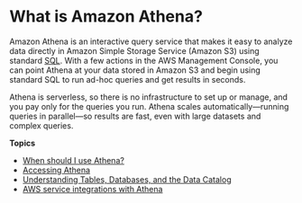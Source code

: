 # What is Amazon Athena?<a name="what-is"></a>

Amazon Athena is an interactive query service that makes it easy to analyze data directly in Amazon Simple Storage Service \(Amazon S3\) using standard [SQL](ddl-sql-reference.md)\. With a few actions in the AWS Management Console, you can point Athena at your data stored in Amazon S3 and begin using standard SQL to run ad\-hoc queries and get results in seconds\.

Athena is serverless, so there is no infrastructure to set up or manage, and you pay only for the queries you run\. Athena scales automatically—running queries in parallel—so results are fast, even with large datasets and complex queries\.

**Topics**
+ [When should I use Athena?](when-should-i-use-ate.md)
+ [Accessing Athena](accessing-ate.md)
+ [Understanding Tables, Databases, and the Data Catalog](understanding-tables-databases-and-the-data-catalog.md)
+ [AWS service integrations with Athena](athena-aws-service-integrations.md)